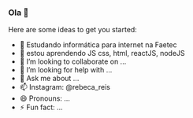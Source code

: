 ### Ola 👋


Here are some ideas to get you started:

- 🔭 Estudando informática para internet na Faetec
- 🌱 estou aprendendo JS css, html, reactJS, nodeJS
- 👯 I’m looking to collaborate on ...
- 🤔 I’m looking for help with ...
- 💬 Ask me about ...
- 📫 Instagram: @rebeca_reis
- 😄 Pronouns: ...
- ⚡ Fun fact: ...

